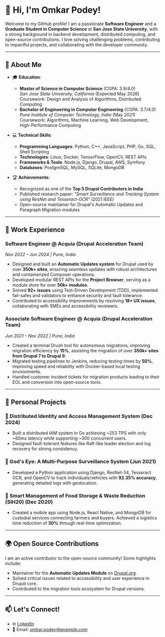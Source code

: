 # 👋 Hi, I'm Omkar Podey!

Welcome to my GitHub profile! I am a passionate **Software Engineer** and a **Graduate Student in Computer Science** at **San Jose State University**, with a strong background in backend development, distributed computing, and open-source contributions. I love solving challenging problems, contributing to impactful projects, and collaborating with the developer community.

---

## 🌟 About Me

- 🎓 **Education**:
  - **Master of Science in Computer Science** (CGPA: 3.9/4.0)  
    *San Jose State University, California* (Expected May 2026)  
    Coursework: Design and Analysis of Algorithms, Distributed Computing
  - **Bachelor of Engineering in Computer Engineering** (CGPA: 3.7/4.0)  
    *Pune Institute of Computer Technology, India* (May 2021)  
    Coursework: Algorithms, Machine Learning, Web Development, High-Performance Computing

- 💻 **Technical Skills**:
  - **Programming Languages**: Python, C++, JavaScript, PHP, Go, SQL, Shell Scripting
  - **Technologies**: Linux, Docker, TensorFlow, OpenCV, REST APIs
  - **Frameworks & Tools**: Node.js, Django, Drupal, AWS, Symfony
  - **Databases**: PostgreSQL, MySQL, SQLite, MongoDB

- 🏆 **Achievements**:
  - Recognized as one of the **Top 5 Drupal Contributors in India**
  - Published research paper: *"Smart Surveillance and Tracking System using ResNet and Tesseract-OCR"* (2021 IEEE)
  - Open-source maintainer for Drupal's Automatic Updates and Paragraph Migration modules

---

## 💼 Work Experience

### **Software Engineer @ Acquia (Drupal Acceleration Team)**  
*Nov 2022 – Jun 2024 | Pune, India*  
- Designed and built an **Automatic Updates system** for Drupal used by over **350k+ sites**, ensuring seamless updates with robust architectures and containerized Composer operations.  
- Developed modular REST APIs for the **Project Browser**, serving as a module store for over **50k+ modules**.  
- Solved **92+ issues** using Test-Driven Development (TDD), implemented fail-safes and validators to enhance security and fault tolerance.  
- Contributed to accessibility improvements by resolving **18+ UX issues**, collaborating with SMEs and accessibility reviewers.


### **Associate Software Engineer @ Acquia (Drupal Acceleration Team)**  
*Jun 2021 – Nov 2022 | Pune, India*  
- Created a terminal Drush tool for autonomous migrations, improving migration efficiency by **15%**, assisting the migration of over **350k+ sites from Drupal 7 to Drupal 9**.  
- Migrated testing pipelines to Jenkins, reducing testing times by **50%**, improving speed and reliability with Docker-based local testing environments.  
- Handled customer incident tickets for migration products leading to their EOL and conversion into open-source tools.

---

## 🔬 Personal Projects

### 🔑 Distributed Identity and Access Management System (Dec 2024)  
- Built a distributed IAM system in Go achieving ~253 TPS with only ~60ms latency while supporting ~300 concurrent users.  
- Designed fault-tolerant features like Raft-like leader election and log recovery for strong consistency.

### 🎥 God's Eye: A Multi-Purpose Surveillance System (Jun 2021)  
- Developed a Python application using Django, ResNet-34, Tesseract OCR, and OpenCV to track individuals/vehicles with **92.35% accuracy**, generating detailed logs with geolocation.

### 🌾 Smart Management of Food Storage & Waste Reduction (SIH20) (Dec 2020)  
- Created a mobile app using Node.js, React Native, and MongoDB for custodial services connecting farmers and buyers. Achieved a logistics time reduction of **30%** through real-time optimization.

---

## 🌍 Open Source Contributions
I am an active contributor to the open-source community! Some highlights include:
- Maintainer for the **Automatic Updates Module** on [Drupal.org](https://www.drupal.org/).
- Solved critical issues related to accessibility and user experience in Drupal core.
- Contributed to the migration tools ecosystem for Drupal versions.

---

## 📫 Let's Connect!
- 🌐 [LinkedIn](https://www.linkedin.com/in/omkar-podey)
- 📧 Email: omkar.podey@example.com
<!--
**Omkar399/Omkar399** is a ✨ _special_ ✨ repository because its `README.md` (this file) appears on your GitHub profile.

Here are some ideas to get you started:

- 🔭 I’m currently working on ...
- 🌱 I’m currently learning ...
- 👯 I’m looking to collaborate on ...
- 🤔 I’m looking for help with ...
- 💬 Ask me about ...
- 📫 How to reach me: ...
- 😄 Pronouns: ...
- ⚡ Fun fact: ...
-->
